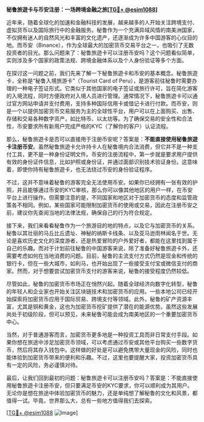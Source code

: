 **秘鲁旅遊卡与币安注册：一场跨境金融之旅[[TG💪+ @esim1088](https://t.me/s/esim1088)]**

近年来，随着全球化的加速和金融科技的发展，越来越多的人开始关注跨境支付、虚拟货币以及国际旅行中的金融服务。秘鲁作为一个充满异域风情的南美洲国家，不仅拥有迷人的自然风光和丰富的文化遗产，还逐渐成为许多中国游客的心仪目的地。而币安（Binance），作为全球最大的加密货币交易平台之一，也吸引了无数投资者的目光。那么问题来了：秘鲁旅遊卡可以注册币安吗？这个问题看似简单，实则涉及多个国家的政策法规、跨境金融体系以及个人身份验证等多个方面。

在探讨这一问题之前，我们先来了解一下秘鲁旅遊卡和币安的基本概念。秘鲁旅遊卡，全称是“秘鲁入境旅游卡”（Tourist Card of Peru），是游客前往秘鲁时需要办理的一种电子签证形式。它类似于其他国家的电子签证或旅行许可，旨在简化游客的入境流程，同时方便政府对入境人员进行管理。通常情况下，秘鲁旅遊卡可以通过官方网站申请并支付费用，支持多种国际信用卡或借记卡进行付款。而币安，则是一个以提供加密货币交易服务为主的全球性平台，用户可以在上面购买、出售、存储和交易各种数字资产，如比特币、以太坊等。为了确保交易的安全性和合法性，币安要求所有新用户完成严格的KYC（了解你的客户）认证流程。

那么，秘鲁旅遊卡是否可以直接用于注册币安呢？答案是：**不能直接使用秘鲁旅遊卡注册币安**。虽然秘鲁旅遊卡允许持卡人在秘鲁境内合法消费，但它并不是一种支付工具，更不是一种身份证明文件。币安的注册流程中，第一步就是要求用户提供有效的身份证件信息，比如护照或身份证，并通过面部识别技术验证身份。这意味着，即使你持有秘鲁旅遊卡，也无法绕过币安的身份验证程序。

不过，这并不意味着秘鲁的游客完全无法使用币安。如果你已经拥有一张有效的护照，并且能够通过币安的KYC审核，那么你可以像其他地区的用户一样，在币安平台上进行操作。但需要注意的是，不同国家和地区对于加密货币的态度和监管政策各不相同。例如，某些国家可能限制加密货币的使用或交易，因此在注册币安之前，建议你先查阅当地的法律法规，确保自己的行为符合规定。

接下来，我们来看看秘鲁作为一个旅游目的地的特点，以及它与加密货币的关系。秘鲁以其壮丽的马丘比丘遗址、神秘的纳斯卡线条、以及亚马逊雨林闻名于世。无论是喜欢历史文化的深度游者，还是热爱冒险的户外爱好者，都能在这里找到属于自己的乐趣。而对于计划前往秘鲁的中国游客来说，除了准备好秘鲁旅遊卡外，还需要考虑如何在当地消费的问题。目前，秘鲁的主流支付方式仍然是现金和传统的银行卡，但在一些大城市，如利马，也开始出现了一些接受支付宝或微信支付的商家。然而，对于想要尝试加密货币支付的游客来说，秘鲁的接受程度仍然较低。

尽管如此，秘鲁的加密货币市场正在悄然兴起。随着全球经济向数字化转型，秘鲁的年轻人和企业家也开始关注区块链技术和加密货币的应用。一些本地公司已经开始探索将加密货币应用于国际贸易、跨境支付等领域。此外，秘鲁的矿产资源丰富，尤其是铜和黄金，这也为加密货币挖矿提供了潜在的能源优势。虽然这些发展尚处于初级阶段，但可以预见，未来秘鲁可能会成为南美地区的一个重要加密货币中心。

当然，对于普通游客而言，加密货币更多地是一种投资工具而非日常支付手段。如果你想在旅途中涉足加密货币领域，可以考虑通过币安或其他平台购买一些数字货币，然后将其存入钱包中。这样做的好处是可以避免携带大量现金的风险，同时也能体验到加密货币带来的便利和乐趣。不过，这里也要提醒大家，投资加密货币具有一定的风险，务必谨慎对待。

最后，让我们回到最初的问题：秘鲁旅遊卡可以注册币安吗？答案是：不能直接使用秘鲁旅遊卡注册币安，但只要满足币安的KYC要求，你可以顺利成为其用户。无论你是想在旅途中体验加密货币的魅力，还是单纯想了解秘鲁的文化和风景，都值得一试。毕竟，世界那么大，总有一些地方值得我们去探索。

[[TG💪+ @esim1088](https://t.me/s/esim1088) ![Image](https://i.postimg.cc/4NQfJmqS/Snipaste-2025-05-13-00-14-12.png)]